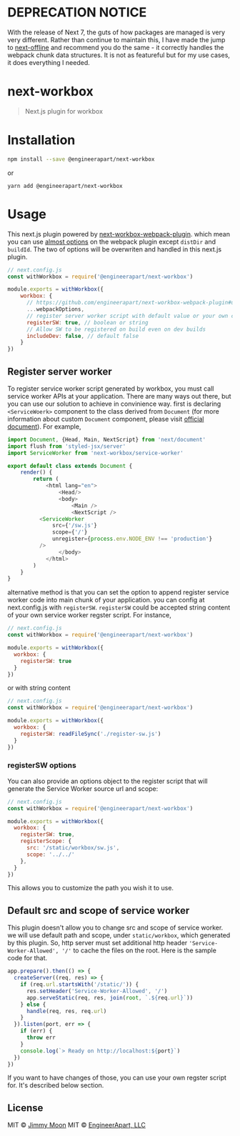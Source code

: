 # DEPRECATION NOTICE
With the release of Next 7, the guts of how packages are managed is very very different. Rather than continue to maintain this, I have made the jump to [next-offline](https://github.com/hanford/next-offline) and recommend you do the same - it correctly handles the webpack chunk data structures. It is not as featureful but for my use cases, it does everything I needed.

# next-workbox

> Next.js plugin for workbox

# Installation

```sh
npm install --save @engineerapart/next-workbox
```
or

```
yarn add @engineerapart/next-workbox
```

# Usage

This next.js plugin powered by [next-workbox-webpack-plugin](https://github.com/engineerapart/next-workbox-webpack-plugin). which mean you can use [almost options](https://github.com/engineerapart/next-workbox-webpack-plugin#usage) on the webpack plugin except `distDir` and `buildId`. The two of options will be overwriten and handled in this next.js plugin.

```js
// next.config.js
const withWorkbox = require('@engineerapart/next-workbox')

module.exports = withWorkbox({
    workbox: {
      // https://github.com/engineerapart/next-workbox-webpack-plugin#usage
      ...webpackOptions,
      // register server worker script with default value or your own content
      registerSW: true, // boolean or string
      // Allow SW to be registered on build even on dev builds
      includeDev: false, // default false
    }
})
```

## Register server worker

To register service worker script generated by workbox, you must call service worker APIs at your application. There are many ways out there, but you can use our solution to achieve in convinience way. first is declaring `<ServiceWoerk>` component to the class derived from `Document` (for more information about custom `Document` component, please visit [official document](https://github.com/zeit/next.js/#custom-document)). For example,

```js
import Document, {Head, Main, NextScript} from 'next/document'
import flush from 'styled-jsx/server'
import ServiceWorker from 'next-workbox/service-worker'

export default class extends Document {
	render() {
		return (
			<html lang="en">
				<Head/>
				<body>
					<Main />
					<NextScript />
          <ServiceWorker
              src={'/sw.js'}
              scope={'/'}
              unregister={process.env.NODE_ENV !== 'production'}
          />
				</body>
			</html>
		)
	}
}
```

alternative method is that you can set the option to append register service worker code into main chunk of your application. you can config at next.config.js with `registerSW`. `registerSW` could be accepted string content of your own service worker regster script. For instance,

```js
// next.config.js
const withWorkbox = require('@engineerapart/next-workbox')

module.exports = withWorkbox({
  workbox: {
    registerSW: true
  }
})
```

or with string content

```js
// next.config.js
const withWorkbox = require('@engineerapart/next-workbox')

module.exports = withWorkbox({
  workbox: {
    registerSW: readFileSync('./register-sw.js')
  }
})
```

### registerSW options
You can also provide an options object to the register script that will generate the Service Worker source url and scope:

```js
// next.config.js
const withWorkbox = require('@engineerapart/next-workbox')

module.exports = withWorkbox({
  workbox: {
    registerSW: true,
    registerScope: {
      src: '/static/workbox/sw.js',
      scope: '../../'
    },
  }
})
```

This allows you to customize the path you wish it to use.

## Default src and scope of service worker

This plugin doesn't allow you to change src and scope of service worker. we will use default path and scope, under `static/workbox`, which generated by this plugin. So, http server must set additional http header `'Service-Worker-Allowed', '/'` to cache the files on the root. Here is the sample code for that.

```js
app.prepare().then(() => {
  createServer((req, res) => {
    if (req.url.startsWith('/static/')) {
      res.setHeader('Service-Worker-Allowed', '/')
      app.serveStatic(req, res, join(root, `.${req.url}`))
    } else {
      handle(req, res, req.url)
    }
  }).listen(port, err => {
    if (err) {
      throw err
    }
    console.log(`> Ready on http://localhost:${port}`)
  })
})
```

If you want to have changes of those, you can use your own regster script for. It's described below section.

## License

MIT © [Jimmy Moon](https://ragingwind.me)
MIT © [EngineerApart, LLC](https://engineerapart.com)
